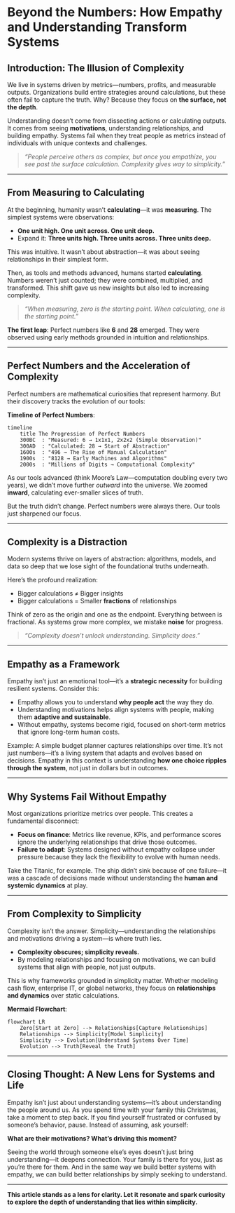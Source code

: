 # Beyond the Numbers: How Empathy and Understanding Transform Systems

## Introduction: The Illusion of Complexity
We live in systems driven by metrics—numbers, profits, and measurable outputs. Organizations build entire strategies around calculations, but these often fail to capture the truth. Why? Because they focus on **the surface, not the depth**.

Understanding doesn’t come from dissecting actions or calculating outputs. It comes from seeing **motivations**, understanding relationships, and building empathy. Systems fail when they treat people as metrics instead of individuals with unique contexts and challenges.

> *“People perceive others as complex, but once you empathize, you see past the surface calculation. Complexity gives way to simplicity.”*

---

## From Measuring to Calculating
At the beginning, humanity wasn’t **calculating**—it was **measuring**. The simplest systems were observations:  
- **One unit high. One unit across. One unit deep.**  
- Expand it: **Three units high. Three units across. Three units deep.**  

This was intuitive. It wasn’t about abstraction—it was about seeing relationships in their simplest form.  

Then, as tools and methods advanced, humans started **calculating**. Numbers weren’t just counted; they were combined, multiplied, and transformed. This shift gave us new insights but also led to increasing complexity.  

> *“When measuring, zero is the starting point. When calculating, one is the starting point.”*

**The first leap**: Perfect numbers like **6** and **28** emerged. They were observed using early methods grounded in intuition and relationships.

---

## Perfect Numbers and the Acceleration of Complexity
Perfect numbers are mathematical curiosities that represent harmony. But their discovery tracks the evolution of our tools:  

**Timeline of Perfect Numbers**:  
```mermaid
timeline
    title The Progression of Perfect Numbers
    300BC  : "Measured: 6 → 1x1x1, 2x2x2 (Simple Observation)"
    300AD  : "Calculated: 28 → Start of Abstraction"
    1600s  : "496 → The Rise of Manual Calculation"
    1900s  : "8128 → Early Machines and Algorithms"
    2000s  : "Millions of Digits → Computational Complexity"
```

As our tools advanced (think Moore’s Law—computation doubling every two years), we didn’t move further *outward* into the universe. We zoomed **inward**, calculating ever-smaller slices of truth.  

But the truth didn’t change. Perfect numbers were always there. Our tools just sharpened our focus.  

---

## Complexity is a Distraction
Modern systems thrive on layers of abstraction: algorithms, models, and data so deep that we lose sight of the foundational truths underneath.  

Here’s the profound realization:  
- Bigger calculations ≠ Bigger insights  
- Bigger calculations = Smaller **fractions** of relationships  

Think of zero as the origin and one as the endpoint. Everything between is fractional. As systems grow more complex, we mistake **noise** for progress.  

> *“Complexity doesn’t unlock understanding. Simplicity does.”*

---

## Empathy as a Framework
Empathy isn’t just an emotional tool—it’s a **strategic necessity** for building resilient systems. Consider this:
- Empathy allows you to understand **why people act** the way they do.  
- Understanding motivations helps align systems with people, making them **adaptive and sustainable**.  
- Without empathy, systems become rigid, focused on short-term metrics that ignore long-term human costs.

Example: A simple budget planner captures relationships over time. It’s not just numbers—it’s a living system that adapts and evolves based on decisions. Empathy in this context is understanding **how one choice ripples through the system**, not just in dollars but in outcomes.

---

## Why Systems Fail Without Empathy
Most organizations prioritize metrics over people. This creates a fundamental disconnect:
- **Focus on finance**: Metrics like revenue, KPIs, and performance scores ignore the underlying relationships that drive those outcomes.  
- **Failure to adapt**: Systems designed without empathy collapse under pressure because they lack the flexibility to evolve with human needs.  

Take the Titanic, for example. The ship didn’t sink because of one failure—it was a cascade of decisions made without understanding the **human and systemic dynamics** at play.  

---

## From Complexity to Simplicity
Complexity isn’t the answer. Simplicity—understanding the relationships and motivations driving a system—is where truth lies.  
- **Complexity obscures; simplicity reveals.**  
- By modeling relationships and focusing on motivations, we can build systems that align with people, not just outputs.

This is why frameworks grounded in simplicity matter. Whether modeling cash flow, enterprise IT, or global networks, they focus on **relationships and dynamics** over static calculations.

**Mermaid Flowchart**:  
```mermaid
flowchart LR
    Zero[Start at Zero] --> Relationships[Capture Relationships]
    Relationships --> Simplicity[Model Simplicity]
    Simplicity --> Evolution[Understand Systems Over Time]
    Evolution --> Truth[Reveal the Truth]
```

---

## Closing Thought: A New Lens for Systems and Life
Empathy isn’t just about understanding systems—it’s about understanding the people around us. As you spend time with your family this Christmas, take a moment to step back. If you find yourself frustrated or confused by someone’s behavior, pause. Instead of assuming, ask yourself:  

**What are their motivations? What’s driving this moment?**  

Seeing the world through someone else’s eyes doesn’t just bring understanding—it deepens connection. Your family is there for you, just as you’re there for them. And in the same way we build better systems with empathy, we can build better relationships by simply seeking to understand.

---

**This article stands as a lens for clarity. Let it resonate and spark curiosity to explore the depth of understanding that lies within simplicity.**

```
